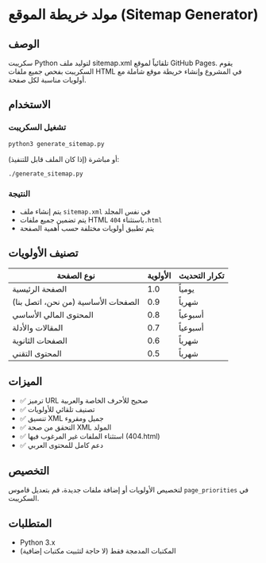 # مولد خريطة الموقع (Sitemap Generator)

## الوصف
سكريبت Python لتوليد ملف sitemap.xml تلقائياً لموقع GitHub Pages. يقوم السكريبت بفحص جميع ملفات HTML في المشروع وإنشاء خريطة موقع شاملة مع أولويات مناسبة لكل صفحة.

## الاستخدام

### تشغيل السكريبت
```bash
python3 generate_sitemap.py
```

أو مباشرة (إذا كان الملف قابل للتنفيذ):
```bash
./generate_sitemap.py
```

### النتيجة
- يتم إنشاء ملف `sitemap.xml` في نفس المجلد
- يتم تضمين جميع ملفات HTML باستثناء `404.html`
- يتم تطبيق أولويات مختلفة حسب أهمية الصفحة

## تصنيف الأولويات

| نوع الصفحة | الأولوية | تكرار التحديث |
|------------|----------|---------------|
| الصفحة الرئيسية | 1.0 | يومياً |
| الصفحات الأساسية (من نحن، اتصل بنا) | 0.9 | شهرياً |
| المحتوى المالي الأساسي | 0.8 | أسبوعياً |
| المقالات والأدلة | 0.7 | أسبوعياً |
| الصفحات الثانوية | 0.6 | شهرياً |
| المحتوى التقني | 0.5 | شهرياً |

## الميزات
- ✅ ترميز URL صحيح للأحرف الخاصة والعربية
- ✅ تصنيف تلقائي للأولويات
- ✅ تنسيق XML جميل ومقروء
- ✅ التحقق من صحة XML المولد
- ✅ استثناء الملفات غير المرغوب فيها (404.html)
- ✅ دعم كامل للمحتوى العربي

## التخصيص
لتخصيص الأولويات أو إضافة ملفات جديدة، قم بتعديل قاموس `page_priorities` في السكريبت.

## المتطلبات
- Python 3.x
- المكتبات المدمجة فقط (لا حاجة لتثبيت مكتبات إضافية)